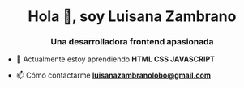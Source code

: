 <h1 align="center">Hola 👋, soy Luisana Zambrano</h1>
<h3 align="center">Una desarrolladora frontend apasionada</h3>

- 🌱 Actualmente estoy aprendiendo **HTML CSS JAVASCRIPT**

- 📫 Cómo contactarme **luisanazambranolobo@gmail.com**
